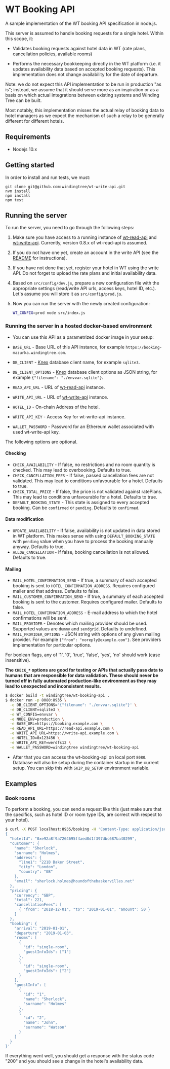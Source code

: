 # WT Booking API

A sample implementation of the WT booking API specification in node.js.

This server is assumed to handle booking requests for a single
hotel. Within this scope, it:

- Validates booking requests against hotel data in WT (rate plans,
  cancellation policies, available rooms)

- Performs the necessary bookkeeping directly in the WT platform
  (i.e. it updates availability data based on accepted booking
  requests). This implementation does not change availability
  for the date of departure.

Note: we do not expect this API implementation to be run in
production "as is"; instead, we assume that it should serve more
as an inspiration or as a basis on which actual integrations
between existing systems and Winding Tree can be built.

Most notably, this implementation misses the actual relay of
booking data to hotel managers as we expect the mechanism of
such a relay to be generally different for different hotels. 

## Requirements
- Nodejs 10.x

## Getting started
In order to install and run tests, we must:
```
git clone git@github.com:windingtree/wt-write-api.git
nvm install
npm install
npm test
```

## Running the server

To run the server, you need to go through the following steps:

1. Make sure you have access to a running instance of [wt-read-api](https://github.com/windingtree/wt-read-api) and
   [wt-write-api](https://github.com/windingtree/wt-write-api).
   Currently, version 0.8.x of wt-read-api is assumed.
2. If you do not have one yet, create an account in the write API
   (see the [README](https://github.com/windingtree/wt-write-api) for instructions).
3. If you have not done that yet, register your hotel in WT
   using the write API. Do not forget to upload the rate plans and
   initial availability data.
4. Based on `src/config/dev.js`, prepare a new configuration
   file with the appropriate settings (read/write
   API urls, access keys, hotel ID, etc.). Let's assume you will
   store it as `src/config/prod.js`.
5. Now you can run the server with the newly created
   configuration:

   ```sh
   WT_CONFIG=prod node src/index.js
   ```

### Running the server in a hosted docker-based environment

- You can use this API as a parametrized docker image in your setup:

- `BASE_URL` - Base URL of this API instance, for example `https://booking-mazurka.windingtree.com`.
- `DB_CLIENT` - [Knex](https://knexjs.org/) database client name, for example `sqlite3`.
- `DB_CLIENT_OPTIONS` - [Knex](https://knexjs.org/) database client options as JSON string, for
example `{"filename": "./envvar.sqlite"}`.
- `READ_API_URL` - URL of [wt-read-api](https://github.com/windingtree/wt-read-api) instance.
- `WRITE_API_URL` - URL of [wt-write-api](https://github.com/windingtree/wt-write-api) instance.
- `HOTEL_ID` - On-chain Address of the hotel.
- `WRITE_API_KEY` - Access Key for wt-write-api instance.
- `WALLET_PASSWORD` - Password for an Ethereum wallet associated with used wt-write-api key.

The following options are optional.

#### Checking

- `CHECK_AVAILABILITY` - If false, no restrictions and no room quantity is checked. This may lead
to overbooking. Defaults to true.
- `CHECK_CANCELLATION_FEES` - If false, passed cancellation fees are not validated. This may lead
to conditions unfavourable for a hotel. Defaults to true.
- `CHECK_TOTAL_PRICE` - If false, the price is not validated against ratePlans. This may lead
to conditions unfavourable for a hotel. Defaults to true.
- `DEFAULT_BOOKING_STATE` - This state is assigned to every accepted booking. Can be `confirmed`
or `pending`. Defaults to `confirmed`.

#### Data modification

- `UPDATE_AVAILABILITY` - If false, availability is not updated in data stored in WT platform. This
makes sense with using `DEFAULT_BOOKING_STATE` with `pending` value when you have to process the
booking manually anyway. Defaults to true.
- `ALLOW_CANCELLATION` - If false, booking cancellation is not allowed. Defaults to true.

#### Mailing

- `MAIL_HOTEL_CONFIRMATION_SEND` - If true, a summary of each accepted booking is sent to
`HOTEL_CONFIRMATION_ADDRESS`. Requires configured mailer and that address. Defaults to false.
- `MAIL_CUSTOMER_CONFIRMATION_SEND` - If true, a summary of each accepted booking is sent
to the customer. Requires configured mailer. Defaults to false.
- `MAIL_HOTEL_CONFIRMATION_ADDRESS` - E-mail address to which the hotel confirmations will be
sent.
- `MAIL_PROVIDER` - Denotes which mailing provider should be used. Supported values are `dummy`
and `sendgrid`. Defaults to undefined.
- `MAIL_PROVIDER_OPTIONS` - JSON string with options of any given mailing provider. For example
`{"from": "noreply@example.com"}`. See providers implementation for particular options.

For boolean flags, any of '1', '0', 'true', 'false', 'yes', 'no' should work (case insensitive).

**The `CHECK_*` options are good for testing or APIs that actually pass data to humans that are
responsible for data validation. These should never be turned off in fully automated production-like
environment as they may lead to unexpected and inconsistent results.**

```sh
$ docker build -t windingtree/wt-booking-api .
$ docker run -p 8080:8935 \
  -e DB_CLIENT_OPTIONS='{"filename": "./envvar.sqlite"}' \
  -e DB_CLIENT=sqlite3 \
  -e WT_CONFIG=envvar \
  -e NODE_ENV=production \
  -e BASE_URL=https://booking.example.com \
  -e READ_API_URL=https://read-api.example.com \
  -e WRITE_API_URL=https://write-api.example.com \
  -e HOTEL_ID=0x123456 \
  -e WRITE_API_KEY=werdfs12 \
  -e WALLET_PASSWORD=windingtree windingtree/wt-booking-api
```
- After that you can access the wt-booking-api on local port `8080`.
Database will also be setup during the container startup in the current setup.
You can skip this with `SKIP_DB_SETUP` environment variable.

## Examples

### Book rooms

To perform a booking, you can send a request like this (just
make sure that the specifics, such as hotel ID or room type IDs,
are correct with respect to your hotel).

```sh
$ curl -X POST localhost:8935/booking -H 'Content-Type: application/json' --data '
{
  "hotelId": "0xe92a8f9a7264695f4aed8d1f397dbc687ba40299",
  "customer": {
    "name": "Sherlock",
    "surname": "Holmes",
    "address": {
      "line1": "221B Baker Street",
      "city": "London",
      "country": "GB"
    },
    "email": "sherlock.holmes@houndofthebaskervilles.net"
  },
  "pricing": {
    "currency": "GBP",
    "total": 221,
    "cancellationFees": [
      { "from": "2018-12-01", "to": "2019-01-01", "amount": 50 }
    ]
  },
  "booking": {
    "arrival": "2019-01-01",
    "departure": "2019-01-03",
    "rooms": [
      {
        "id": "single-room",
        "guestInfoIds": ["1"]
      },
      {
        "id": "single-room",
        "guestInfoIds": ["2"]
      }
    ],
    "guestInfo": [
      {
        "id": "1",
        "name": "Sherlock",
        "surname": "Holmes"
      },
      {
        "id": "2",
        "name": "John",
        "surname": "Watson"
      }
    ]
  }
}'
```

If everything went well, you should get a response with the
status code "200" and you should see a change in the hotel's
availability data.
